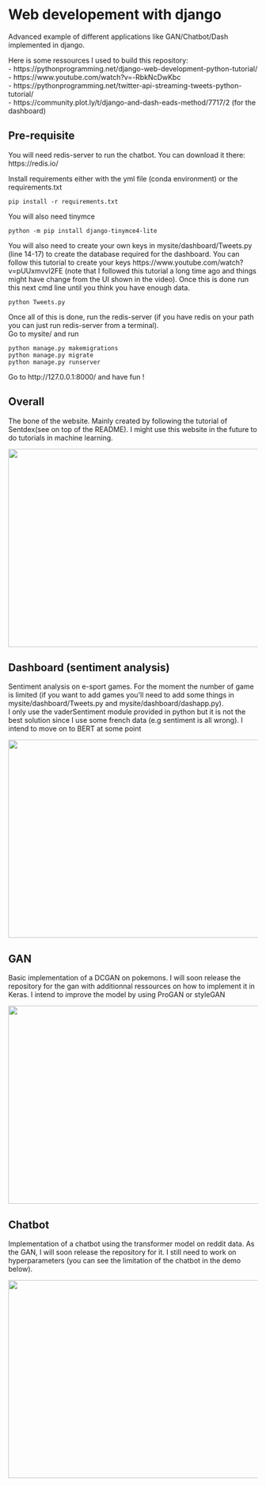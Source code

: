 <h1>Web developement with django</h1>

<p>Advanced example of different applications like GAN/Chatbot/Dash implemented in django.</p>
<p>Here is some ressources I used to build this repository:<br>
- https://pythonprogramming.net/django-web-development-python-tutorial/<br>
- https://www.youtube.com/watch?v=-RbkNcDwKbc<br>
- https://pythonprogramming.net/twitter-api-streaming-tweets-python-tutorial/ <br>
- https://community.plot.ly/t/django-and-dash-eads-method/7717/2 (for the dashboard)<br>
 </p>

<h2>Pre-requisite</h2>

<p>You will need redis-server to run the chatbot. You can download it there: https://redis.io/ <br></p>

<p>Install requirements either with the yml file (conda environment) or the requirements.txt </p>

```
pip install -r requirements.txt
```

<p>You will also need tinymce</p>

```
python -m pip install django-tinymce4-lite
```

<p>You will also need to create your own keys in mysite/dashboard/Tweets.py (line 14-17) to create the database required for the dashboard. You can follow this tutorial to create your keys https://www.youtube.com/watch?v=pUUxmvvl2FE (note that I followed this tutorial a long time ago and things might have change from the UI shown in the video). Once this is done run this next cmd line until you think you have enough data.</p>

```
python Tweets.py
```

<p>Once all of this is done, run the redis-server (if you have redis on your path you can just run redis-server from a terminal).<br>
Go to mysite/ and run</p>

```
python manage.py makemigrations
python manage.py migrate
python manage.py runserver
```
<p> Go to http://127.0.0.1:8000/ and have fun ! </p>


<h2>Overall</h2>

<p>The bone of the website. Mainly created by following the tutorial of Sentdex(see on top of the README). I might use this website in the future to do tutorials in machine learning.</p>
<img src="https://raw.githubusercontent.com/Kwirtz/Webdev-django/master/demogif/overall.gif" width="800" height="400" />

<h2>Dashboard (sentiment analysis)</h2>
<p>Sentiment analysis on e-sport games. For the moment the number of game is limited (if you want to add games you'll need to add some things in mysite/dashboard/Tweets.py and mysite/dashboard/dashapp.py). <br>
I only use the vaderSentiment module provided in python but it is not the best solution since I use some french data (e.g sentiment is all wrong). I intend to move on to BERT at some point </p>
<img src="https://raw.githubusercontent.com/Kwirtz/Webdev-django/master/demogif/dashboard.gif" width="800" height="400" />

<h2>GAN</h2>
<p>Basic implementation of a DCGAN on pokemons. I will soon release the repository for the gan with additionnal ressources on how to implement it in Keras. I intend to improve the model by using ProGAN or styleGAN</p>
<img src="https://raw.githubusercontent.com/Kwirtz/Webdev-django/master/demogif/gan.gif" width="800" height="400" />

<h2>Chatbot</h2>
<p>Implementation of a chatbot using the transformer model on reddit data. As the GAN, I will soon release the repository for it. I still need to work on hyperparameters (you can see the limitation of the chatbot in the demo below). </p>
<img src="https://raw.githubusercontent.com/Kwirtz/Webdev-django/master/demogif/chatbot.gif" width="800" height="400" />